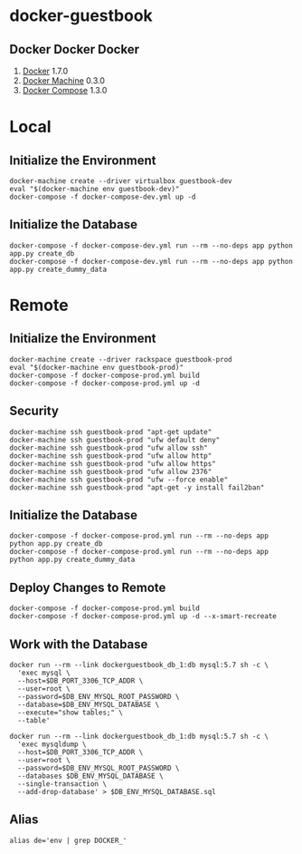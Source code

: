 # docker-guestbook

## Docker Docker Docker

1. [Docker](https://docs.docker.com/installation/) 1.7.0
1. [Docker Machine](https://docs.docker.com/machine/#installation) 0.3.0
1. [Docker Compose](https://docs.docker.com/compose/install/) 1.3.0

# Local

## Initialize the Environment

```
docker-machine create --driver virtualbox guestbook-dev
eval "$(docker-machine env guestbook-dev)"
docker-compose -f docker-compose-dev.yml up -d
```

## Initialize the Database

```
docker-compose -f docker-compose-dev.yml run --rm --no-deps app python app.py create_db
docker-compose -f docker-compose-dev.yml run --rm --no-deps app python app.py create_dummy_data
```

# Remote

## Initialize the Environment

```
docker-machine create --driver rackspace guestbook-prod
eval "$(docker-machine env guestbook-prod)"
docker-compose -f docker-compose-prod.yml build
docker-compose -f docker-compose-prod.yml up -d
```

## Security

```
docker-machine ssh guestbook-prod "apt-get update"
docker-machine ssh guestbook-prod "ufw default deny"
docker-machine ssh guestbook-prod "ufw allow ssh"
docker-machine ssh guestbook-prod "ufw allow http"
docker-machine ssh guestbook-prod "ufw allow https"
docker-machine ssh guestbook-prod "ufw allow 2376"
docker-machine ssh guestbook-prod "ufw --force enable"
docker-machine ssh guestbook-prod "apt-get -y install fail2ban"
```

## Initialize the Database

```
docker-compose -f docker-compose-prod.yml run --rm --no-deps app python app.py create_db
docker-compose -f docker-compose-prod.yml run --rm --no-deps app python app.py create_dummy_data
```

## Deploy Changes to Remote

```
docker-compose -f docker-compose-prod.yml build
docker-compose -f docker-compose-prod.yml up -d --x-smart-recreate
```

## Work with the Database

```
docker run --rm --link dockerguestbook_db_1:db mysql:5.7 sh -c \
  'exec mysql \
  --host=$DB_PORT_3306_TCP_ADDR \
  --user=root \
  --password=$DB_ENV_MYSQL_ROOT_PASSWORD \
  --database=$DB_ENV_MYSQL_DATABASE \
  --execute="show tables;" \
  --table'

docker run --rm --link dockerguestbook_db_1:db mysql:5.7 sh -c \
  'exec mysqldump \
  --host=$DB_PORT_3306_TCP_ADDR \
  --user=root \
  --password=$DB_ENV_MYSQL_ROOT_PASSWORD \ 
  --databases $DB_ENV_MYSQL_DATABASE \
  --single-transaction \
  --add-drop-database' > $DB_ENV_MYSQL_DATABASE.sql
```

## Alias

```
alias de='env | grep DOCKER_'
```